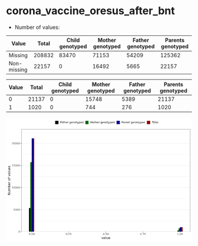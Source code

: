 # corona_vaccine_oresus_after_bnt
- Number of values:

| Value | Total | Child genotyped | Mother genotyped | Father genotyped | Parents genotyped |
| ----- | ----- | --------------- | ---------------- | ---------------- |---------------- |
| Missing | 208832 | 83470 | 71153 | 54209 | 125362 |
| Non-missing | 22157 | 0 | 16492 | 5665 | 22157 |

| Value | Total | Child genotyped | Mother genotyped | Father genotyped | Parents genotyped |
| ----- | ----- | --------------- | ---------------- | ---------------- |---------------- |
| 0 | 21137 | 0 | 15748 | 5389 | 21137 |
| 1 | 1020 | 0 | 744 | 276 | 1020 |



![](corona_vaccine_oresus_after_bnt_n.png)



